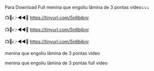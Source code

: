 Para Download Full menina que engoliu lâmina de 3 pontas vídeo⤵️⤵️⤵️

📺📱👉◄◄🔴  https://tinyurl.com/5n6bjbnr

📺📱👉◄◄🔴  https://tinyurl.com/5n6bjbnr

📺📱👉◄◄🔴  https://tinyurl.com/5n6bjbnr


menina que engoliu lâmina de 3 pontas vídeo


menina que engoliu lâmina de 3 pontas full vídeo
